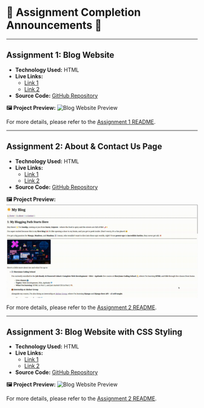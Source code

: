 # 🌟 Assignment Completion Announcements 🌟

---
## Assignment 1: Blog Website

- **Technology Used:** HTML
- **Live Links:**
  - [Link 1](https://sandip-cohort.netlify.app/day%203/)
  - [Link 2](https://sandip3.github.io/Sheryians-coding-school_Cohort/Day%203/)
- **Source Code:** [GitHub Repository](https://github.com/sandip3/Sheryians-coding-school_Cohort#assignment-1-blog-website)


**🖼️ Project Preview:**
![Blog Website Preview](./public/Day%203%20(1).gif)

For more details, please refer to the [Assignment 1 README](./Day%203/Readme.md).

---
## Assignment 2: About & Contact Us Page

- **Technology Used:** HTML
- **Live Links:**
  - [Link 1](https://sandip-cohort.netlify.app/day%203/)
  - [Link 2](https://sandip3.github.io/Sheryians-coding-school_Cohort/Day%203/)
- **Source Code:** [GitHub Repository](https://github.com/sandip3/Sheryians-coding-school_Cohort)

**🖼️ Project Preview:**
![Blog Website Preview](./public/Day%203%20(%202).gif)


For more details, please refer to the [Assignment 2 README](./Day%203/Readme.md#assignment-2-about--contact-us-page).


---

## Assignment 3: Blog Website with CSS Styling

- **Technology Used:** HTML
- **Live Links:**
  - [Link 1](https://sandip-cohort.netlify.app/day%203/)
  - [Link 2](https://sandip3.github.io/Sheryians-coding-school_Cohort/Day%203/)
- **Source Code:** [GitHub Repository](https://github.com/sandip3/Sheryians-coding-school_Cohort)

**🖼️ Project Preview:**
![Blog Website Preview](./public/Day%204.gif)


For more details, please refer to the [Assignment 2 README](./Day%203/Readme.md#assignment-3-blog-website-with-css-styling).
